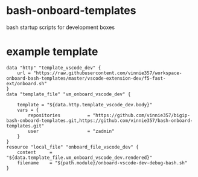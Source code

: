 # bash-onboard-templates
bash startup scripts for development boxes

# example template
    data "http" "template_vscode_dev" {
        url = "https://raw.githubusercontent.com/vinnie357/workspace-onboard-bash-templates/master/vscode-extension-dev/f5-fast-ext/onboard.sh"
    }
    data "template_file" "vm_onboard_vscode_dev" {
        
        template = "${data.http.template_vscode_dev.body}"
        vars = {
            repositories       	  = "https://github.com/vinnie357/bigip-bash-onboard-templates.git,https://github.com/vinnie357/bash-onboard-templates.git"
            user            	  = "zadmin"
        }
    }
    resource "local_file" "onboard_file_vscode_dev" {
        content     = "${data.template_file.vm_onboard_vscode_dev.rendered}"
        filename    = "${path.module}/onboard-vscode-dev-debug-bash.sh"
    }
